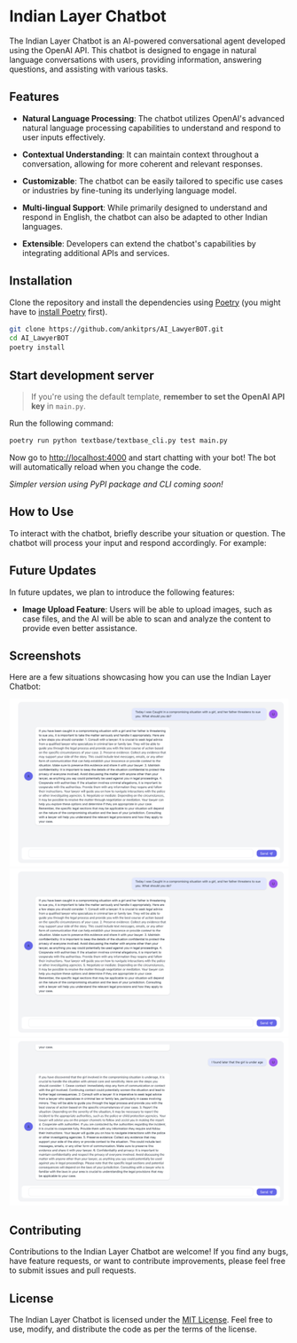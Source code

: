 # Indian Layer Chatbot


The Indian Layer Chatbot is an AI-powered conversational agent developed using the OpenAI API. This chatbot is designed to engage in natural language conversations with users, providing information, answering questions, and assisting with various tasks.

## Features

- **Natural Language Processing**: The chatbot utilizes OpenAI's advanced natural language processing capabilities to understand and respond to user inputs effectively.

- **Contextual Understanding**: It can maintain context throughout a conversation, allowing for more coherent and relevant responses.

- **Customizable**: The chatbot can be easily tailored to specific use cases or industries by fine-tuning its underlying language model.

- **Multi-lingual Support**: While primarily designed to understand and respond in English, the chatbot can also be adapted to other Indian languages.

- **Extensible**: Developers can extend the chatbot's capabilities by integrating additional APIs and services.

## Installation

Clone the repository and install the dependencies using [Poetry](https://python-poetry.org/) (you might have to [install Poetry](https://python-poetry.org/docs/#installation) first).

```bash
git clone https://github.com/ankitprs/AI_LawyerBOT.git
cd AI_LawyerBOT
poetry install
```

## Start development server

> If you're using the default template, **remember to set the OpenAI API key** in `main.py`.

Run the following command:

```bash
poetry run python textbase/textbase_cli.py test main.py
```

Now go to [http://localhost:4000](http://localhost:4000) and start chatting with your bot! The bot will automatically reload when you change the code.

_Simpler version using PyPI package and CLI coming soon!_



## How to Use

To interact with the chatbot, briefly describe your situation or question. The chatbot will process your input and respond accordingly. For example:



## Future Updates

In future updates, we plan to introduce the following features:

- **Image Upload Feature**: Users will be able to upload images, such as case files, and the AI will be able to scan and analyze the content to provide even better assistance.

## Screenshots

Here are a few situations showcasing how you can use the Indian Layer Chatbot:

[![Video 1](./docs/ss2.png)](./docs/hackathonVideo.mp4)
![Screenshot 1](./docs/ss2.png)
![Screenshot 2](./docs/ss1.png)



## Contributing

Contributions to the Indian Layer Chatbot are welcome! If you find any bugs, have feature requests, or want to contribute improvements, please feel free to submit issues and pull requests.

## License

The Indian Layer Chatbot is licensed under the [MIT License](LICENSE). Feel free to use, modify, and distribute the code as per the terms of the license.

